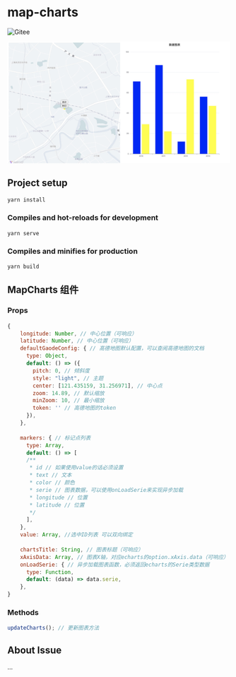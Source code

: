 # map-charts

![Gitee](https://github.com/WumaCoder/map-charts/workflows/SyncGitee/badge.svg)

![image-20210619134907709](README.assets/image-20210619134907709.png)

## Project setup

```
yarn install
```

### Compiles and hot-reloads for development

```
yarn serve
```

### Compiles and minifies for production

```
yarn build
```

## MapCharts 组件

### Props

```js
{
    longitude: Number, // 中心位置（可响应）
    latitude: Number, // 中心位置（可响应）
    defaultGaodeConfig: { // 高德地图默认配置，可以查阅高德地图的文档
      type: Object,
      default: () => ({
        pitch: 0, // 倾斜度
        style: "light", // 主题
        center: [121.435159, 31.256971], // 中心点
        zoom: 14.89, // 默认缩放
        minZoom: 10, // 最小缩放
        token: '' // 高德地图的token
      }),
    },

    markers: { // 标记点列表
      type: Array,
      default: () => [
      /**
       * id // 如果使用value的话必须设置
       * text // 文本
       * color // 颜色
       * serie // 图表数据，可以使用onLoadSerie来实现异步加载
       * longitude // 位置
       * latitude // 位置
       */
      ],
    },
    value: Array, //选中ID列表 可以双向绑定

    chartsTitle: String, // 图表标题（可响应）
    xAxisData: Array, // 图表X轴，对应echarts的option.xAxis.data（可响应）
    onLoadSerie: { // 异步加载图表函数，必须返回echarts的Serie类型数据
      type: Function,
      default: (data) => data.serie,
    },
}
```

### Methods

```js
updateCharts(); // 更新图表方法
```

## About Issue

...
